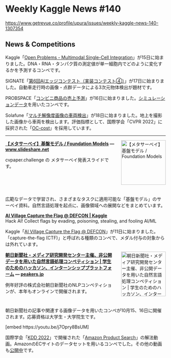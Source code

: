 # Weekly Kaggle News #140
https://www.getrevue.co/profile/upura/issues/weekly-kaggle-news-140-1307354
<h3><h2>News &amp; Competitions</h2><p>Kaggle「<a href="https://www.kaggle.com/competitions/open-problems-multimodal" target="_blank">Open Problems - Multimodal Single-Cell Integration</a>」が15日に始まりました。DNA・RNA・タンパク質の測定値が単一細胞内でどのように変化するかを予測するコンペです。</p><p>SIGNATE「<a href="https://signate.jp/competitions/732" target="_blank">第6回AIエッジコンテスト（実装コンテスト④）</a>」が17日に始まりました。自動車走行時の画像・点群データによる3次元物体検出が題材です。</p><p>PROBSPACE「<a href="https://comp.probspace.com/competitions/weather_merchandising" target="_blank">コンビニ商品の売上予測</a>」が16日に始まりました。<a href="https://twitter.com/prob_space/status/1559417279573786624?s=20&amp;t=2qm2GDa5ED3OmgVENLlnYw" target="_blank">シミュレーションデータ</a>を用いたコンペです。</p><p>Solafune「<a href="https://solafune.com/competitions/25012781-b1e8-499e-9c8c-1f9b284d483e" target="_blank">マルチ解像度画像の車両検出</a>」が18日に始まりました。地上を撮影した画像から車両を検出します。評価指標として、国際学会「CVPR 2022」に採択された「<a href="https://github.com/mayu-ot/oc-cost" target="_blank">OC-cost</a>」を採用しています。</p></h3>
<hr>
<p>
<img width="140" height="140" alt="【メタサーベイ】基盤モデル / Foundation Models" style="float: right; margin-left: 20px; margin-bottom: 20px;" src="https://s3.amazonaws.com/revue/items/images/017/502/402/thumb/foundation-models-220818062424-82e259ce-thumbnail-4.jpg?1660827219" />
<strong style='display: block;'><a href="https://www.slideshare.net/cvpaperchallenge/foundation-models?utm_campaign=Weekly%20Kaggle%20News&amp;utm_medium=email&amp;utm_source=Revue%20newsletter">【メタサーベイ】基盤モデル / Foundation Models</a> &mdash; <a href="https://www.slideshare.net/cvpaperchallenge/foundation-models">www.slideshare.net</a></strong>
<p>cvpaper.challenge の メタサーベイ発表スライドです。</p>
</p>
<div style='clear: both;'></div>
<p><p>広範なデータで学習され、さまざまなタスクに適用可能な「基盤モデル」のサーベイ資料。自然言語処理を起点に、画像領域への展開などをまとめています。</p></p>
<p>
<strong style='display: block;'><a href="https://www.kaggle.com/competitions/ai-village-ctf/?utm_campaign=Weekly%20Kaggle%20News&amp;utm_medium=email&amp;utm_source=Revue%20newsletter">AI Village Capture the Flag @ DEFCON | Kaggle</a></strong>
Hack AI! Collect flags by evading, poisoning, stealing, and fooling AI/ML
</p>
<p><p>Kaggle「<a href="https://www.kaggle.com/competitions/ai-village-ctf/" target="_blank">AI Village Capture the Flag @ DEFCON</a>」が11日に始まりました。「capture-the-flag (CTF)」と呼ばれる種類のコンペで、メダル付与の対象からは外れています。</p></p>
<p>
<img width="140" height="140" alt="朝日新聞社・メディア研究開発センター主催、非公開データを用いた自然言語処理コンペティション | 学生のためのハッカソン、インターンシッププラットフォーム" style="float: right; margin-left: 20px; margin-bottom: 20px;" src="https://s3.amazonaws.com/revue/items/images/017/502/121/thumb/asahi_banner_1920x1005_220801-tiny.jpg?1660825886" />
<strong style='display: block;'><a href="https://peakers.jp/projects/97?utm_campaign=Weekly%20Kaggle%20News&amp;utm_medium=email&amp;utm_source=Revue%20newsletter">朝日新聞社・メディア研究開発センター主催、非公開データを用いた自然言語処理コンペティション | 学生のためのハッカソン、インターンシッププラットフォーム</a> &mdash; <a href="https://peakers.jp/projects/97">peakers.jp</a></strong>
<p>例年好評の株式会社朝日新聞社のNLPコンペティションが、本年もオンラインで開催されます。</p>
</p>
<div style='clear: both;'></div>
<p><p>朝日新聞社の記事や関連する画像データを用いたコンペが10月15、16日に開催されます。応募資格は大学生・大学院生です。</p></p>
[embed https://youtu.be/j7Opry8BsUM]
<p><p>国際学会「<a href="https://kdd.org/kdd2022/" target="_blank">KDD 2022</a>」で開催された「<a href="https://www.aicrowd.com/challenges/esci-challenge-for-improving-product-search" target="_blank">Amazon Product Search</a>」の解法動画。AmazonのECサイトのデータセットを用いるコンペでした。その他の動画も<a href="https://www.youtube.com/channel/UCI24QD9GCvOpOaH7pDYMYrA" target="_blank">公開中</a>です。</p></p>
